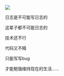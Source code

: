 
<img src="/assets/img/logs/leader.jpg"/>

<style>
    img{
        margin: 0 auto;
        display: block;
    }
</style> 

<p>日志是不可能写日志的</p>
<p>这辈子都不可能日志的</p>
<p>技术还不行</p>
<p>代码又不精</p>
<p>只能写写bug</p>
<p>才能勉强维持现在的生活……</p>